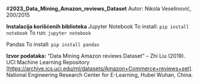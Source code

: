 #**2023_Data_Mining_Amazon_reviews_Dataset**
Autor: Nikola Veselinović, 200/2015

**Instalacija korišćenih biblioteka**
Jupyter Notebook
To install:
`pip install notebook`
To run:
`jupyter notebook`

Pandas
To install:
`pip install pandas`


**Izvor podataka:**
“Data Mining Amazon reviews Dataset” – Zhi Liu (2019). UCI Machine Learning Repository [https://archive.ics.uci.edu/ml/datasets/Amazon+Commerce+reviews+set]. National Engineering Research Center for E-Learning, Hubei Wuhan, China.
